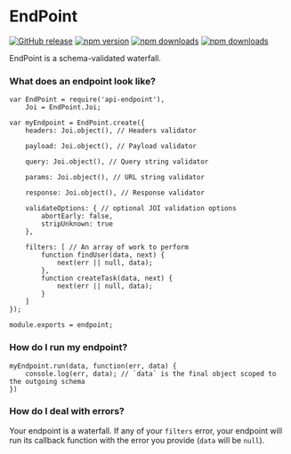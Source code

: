 # EndPoint

[![GitHub release](https://img.shields.io/github/release/Mike96angelo/EndPoint.svg?maxAge=21600)](https://github.com/Mike96Angelo/EndPoint)
[![npm version](https://img.shields.io/npm/v/api-endpoint.svg?maxAge=21600)](https://www.npmjs.com/package/api-endpoint)
[![npm downloads](https://img.shields.io/npm/dm/api-endpoint.svg?maxAge=604800)](https://www.npmjs.com/package/api-endpoint)
[![npm downloads](https://img.shields.io/npm/dt/api-endpoint.svg?maxAge=604800)](https://www.npmjs.com/package/api-endpoint)

EndPoint is a schema-validated waterfall.

### What does an endpoint look like?

```
var EndPoint = require('api-endpoint'),
    Joi = EndPoint.Joi;

var myEndpoint = EndPoint.create({
    headers: Joi.object(), // Headers validator

    payload: Joi.object(), // Payload validator

    query: Joi.object(), // Query string validator

    params: Joi.object(), // URL string validator

    response: Joi.object(), // Response validator

    validateOptions: { // optional JOI validation options
        abortEarly: false,
        stripUnknown: true
    },

    filters: [ // An array of work to perform
        function findUser(data, next) {
            next(err || null, data);
        },
        function createTask(data, next) {
            next(err || null, data);
        }
    ]
});

module.exports = endpoint;
```

### How do I run my endpoint?

```
myEndpoint.run(data, function(err, data) {
    console.log(err, data); // `data` is the final object scoped to the outgoing schema
})
```

### How do I deal with errors?

Your endpoint is a waterfall. If any of your `filters` error, your endpoint will run its callback function with the error you provide (`data` will be `null`).
